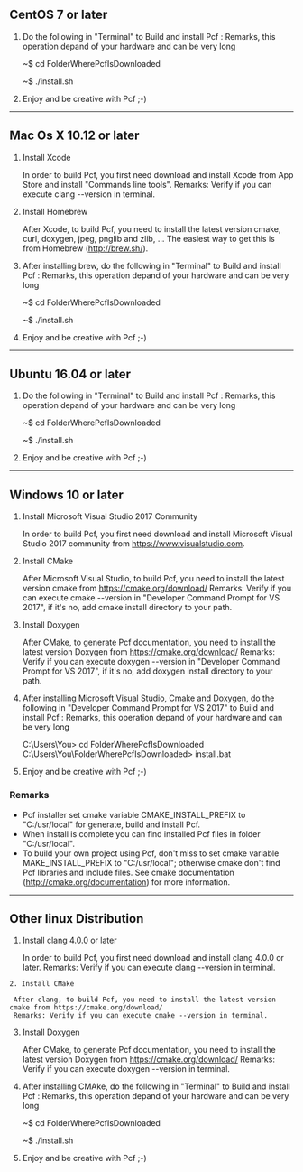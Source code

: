 CentOS 7 or later
-----------------

  1. Do the following in "Terminal" to Build and install Pcf :
     Remarks, this operation depand of your hardware and can be very long
  
     ~$ cd FolderWherePcfIsDownloaded
     
     ~$ ./install.sh
  
  2. Enjoy and be creative with Pcf ;-)

______________________________________________________________________________________________________________

Mac Os X 10.12 or later
-----------------------

  1. Install Xcode

     In order to build Pcf, you first need download and install Xcode from App Store and install "Commands line tools".
     Remarks: Verify if you can execute clang --version in terminal.

  2. Install Homebrew

     After Xcode, to build Pcf, you need to install the latest version cmake, curl, doxygen, jpeg, pnglib and zlib, ... 
     The easiest way to get this is from Homebrew (http://brew.sh/).

  3. After installing brew, do the following in "Terminal" to Build and install Pcf :
     Remarks, this operation depand of your hardware and can be very long
  
     ~$ cd FolderWherePcfIsDownloaded
     
     ~$ ./install.sh
  
  4. Enjoy and be creative with Pcf ;-)
  
______________________________________________________________________________________________________________

Ubuntu 16.04 or later
---------------------

  1. Do the following in "Terminal" to Build and install Pcf :
     Remarks, this operation depand of your hardware and can be very long
  
     ~$ cd FolderWherePcfIsDownloaded
     
     ~$ ./install.sh
  
  2. Enjoy and be creative with Pcf ;-)

______________________________________________________________________________________________________________

Windows 10 or later
-------------------

  1. Install Microsoft Visual Studio 2017 Community

     In order to build Pcf, you first need download and install Microsoft Visual Studio 2017 community from https://www.visualstudio.com.

  2. Install CMake

     After Microsoft Visual Studio, to build Pcf, you need to install the latest version cmake from https://cmake.org/download/
     Remarks: Verify if you can execute cmake --version in "Developer Command Prompt for VS 2017", if it's no, add cmake install directory to your path.

  2. Install Doxygen

     After CMake, to generate Pcf documentation, you need to install the latest version Doxygen from https://cmake.org/download/
     Remarks: Verify if you can execute doxygen --version in "Developer Command Prompt for VS 2017", if it's no, add doxygen install directory to your path.

  3. After installing Microsoft Visual Studio, Cmake and Doxygen, do the following in "Developer Command Prompt for VS 2017" to Build and install Pcf :
     Remarks, this operation depand of your hardware and can be very long
  
     C:\Users\You> cd FolderWherePcfIsDownloaded\
     C:\Users\You\FolderWherePcfIsDownloaded> install.bat
  
  4. Enjoy and be creative with Pcf ;-)
  
  ### Remarks
  * Pcf installer set cmake variable CMAKE_INSTALL_PREFIX to "C:/usr/local" for generate, build and install Pcf.
  * When install is complete you can find installed Pcf files in folder "C:/usr/local".
  * To build your own project using Pcf, don't miss to set cmake variable MAKE_INSTALL_PREFIX to "C:/usr/local"; otherwise cmake don't find Pcf libraries and include files. See cmake documentation (http://cmake.org/documentation) for more information.
  
______________________________________________________________________________________________________________

Other linux Distribution
------------------------

  1. Install clang 4.0.0 or later
  
     In order to build Pcf, you first need download and install clang 4.0.0 or later.
     Remarks: Verify if you can execute clang --version in terminal.

    2. Install CMake
    
     After clang, to build Pcf, you need to install the latest version cmake from https://cmake.org/download/
     Remarks: Verify if you can execute cmake --version in terminal.

  3. Install Doxygen

     After CMake, to generate Pcf documentation, you need to install the latest version Doxygen from https://cmake.org/download/
     Remarks: Verify if you can execute doxygen --version in terminal.

  4. After installing CMAke, do the following in "Terminal" to Build and install Pcf :
     Remarks, this operation depand of your hardware and can be very long
  
     ~$ cd FolderWherePcfIsDownloaded
     
     ~$ ./install.sh
  
  5. Enjoy and be creative with Pcf ;-)
  
